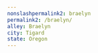 ```yaml
---
﻿nonslashpermalink2: braelyn
permalink2: /braelyn/
alley: Braelyn
city: Tigard
state: Oregon
---
```

